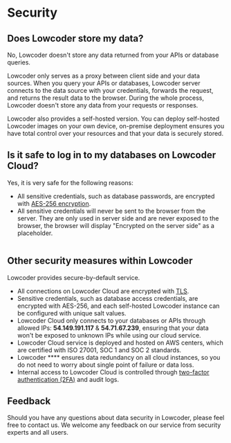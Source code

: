 # Security

## Does Lowcoder store my data?

No, Lowcoder doesn't store any data returned from your APIs or database queries.

Lowcoder only serves as a proxy between client side and your data sources. When you query your APIs or databases, Lowcoder server connects to the data source with your credentials, forwards the request, and returns the result data to the browser. During the whole process, Lowcoder doesn't store any data from your requests or responses.

Lowcoder also provides a self-hosted version. You can deploy self-hosted Lowcoder images on your own device, on-premise deployment ensures you have total control over your resources and that your data is securely stored.

## Is it safe to log in to my databases on Lowcoder Cloud?

Yes, it is very safe for the following reasons:

* All sensitive credentials, such as database passwords, are encrypted with [AES-256 encryption](https://en.wikipedia.org/wiki/Advanced\_Encryption\_Standard).
* All sensitive credentials will never be sent to the browser from the server. They are only used in server side and are never exposed to the browser, the browser will display "Encrypted on the server side" as a placeholder.

<figure><img src=".gitbook/assets/image (3) (1).png" alt=""><figcaption></figcaption></figure>

## Other security measures within Lowcoder

Lowcoder provides secure-by-default service.

* All connections on Lowcoder Cloud are encrypted with [TLS](https://en.wikipedia.org/wiki/Public\_key\_certificate).
* Sensitive credentials, such as database access credentials, are encrypted with AES-256, and each self-hosted Lowcoder instance can be configured with unique salt values.
* Lowcoder Cloud only connects to your databases or APIs through allowed IPs: **54.149.191.117** & **54.71.67.239**, ensuring that your data won't be exposed to unknown IPs while using our cloud service.
* Lowcoder Cloud service is deployed and hosted on AWS centers, which are certified with ISO 27001, SOC 1 and SOC 2 standards.
* Lowcoder **** ensures data redundancy on all cloud instances, so you do not need to worry about single point of failure or data loss.
* Internal access to Lowcoder Cloud is controlled through [two-factor authentication (2FA)](https://en.wikipedia.org/wiki/Help:Two-factor\_authentication) and audit logs.

## Feedback

Should you have any questions about data security in Lowcoder, please feel free to contact us. We welcome any feedback on our service from security experts and all users.
